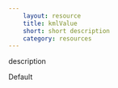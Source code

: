 ```yaml
---
    layout: resource
    title: kmlValue
    short: short description
    category: resources
---
```


description

Default

